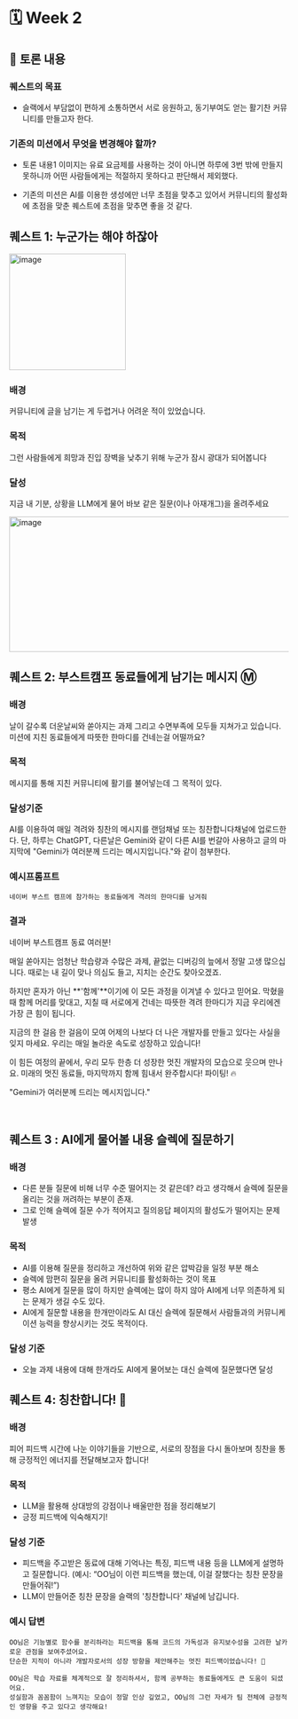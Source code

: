 # 🗓 Week 2

## 📌 토론 내용

### 퀘스트의 목표

- 슬랙에서 부담없이 편하게 소통하면서 서로 응원하고, 동기부여도 얻는 활기찬 커뮤니티를 만들고자 한다.

### 기존의 미션에서 무엇을 변경해야 할까?

- 토론 내용1 이미지는 유료 요금제를 사용하는 것이 아니면 하루에 3번 밖에 만들지 못하니까 어떤 사람들에게는 적절하지 못하다고 판단해서 제외했다.

- 기존의 미션은 AI를 이용한 생성에만 너무 초점을 맞추고 있어서 커뮤니티의 활성화에 초점을 맞춘 퀘스트에 초점을 맞추면 좋을 것 같다.

## 퀘스트 1: 누군가는 해야 하잖아

<img width="210" height="210" alt="image" src="https://github.com/user-attachments/assets/ac9b8c1b-8b70-4e05-9292-eff9199d6a29" />

### 배경
커뮤니티에 글을 남기는 게 두렵거나 어려운 적이 있었습니다. 

### 목적
그런 사람들에게 희망과 진입 장벽을 낮추기 위해 누군가 잠시 광대가 되어봅니다

### 달성
지금 내 기분, 상황을 LLM에게 물어 바보 같은 질문(이나 아재개그)을 올려주세요

<img width="780" height="244" alt="image" src="https://github.com/user-attachments/assets/4279f03e-ab2d-43c7-b3c0-b426667a6bc5" />

<br>

## 퀘스트 2: 부스트캠프 동료들에게 남기는 메시지 Ⓜ️

### 배경
날이 갈수록 더운날씨와 쏟아지는 과제 그리고 수면부족에 모두들 지쳐가고 있습니다. 미션에 지친 동료들에게 따뜻한 한마디를 건네는걸 어떨까요? 

### 목적
 메시지를 통해 지친 커뮤니티에 활기를 불어넣는데 그 목적이 있다.

### 달성기준
 AI를 이용하여 매일 격려와 칭찬의 메시지를 랜덤채널 또는 칭찬합니다채널에 업로드한다. 단, 하루는 ChatGPT, 다른날은 Gemini와 같이 다른 AI를 번갈아 사용하고 글의 마지막에 "Gemini가 여러분께 드리는 메시지입니다."와 같이 첨부한다. 

### 예시프롬프트
```
네이버 부스트 캠프에 참가하는 동료들에게 격려의 한마디를 남겨줘
```

### 결과

네이버 부스트캠프 동료 여러분!

매일 쏟아지는 엄청난 학습량과 수많은 과제, 끝없는 디버깅의 늪에서 정말 고생 많으십니다. 때로는 내 길이 맞나 의심도 들고, 지치는 순간도 찾아오겠죠.

하지만 혼자가 아닌 **'함께'**이기에 이 모든 과정을 이겨낼 수 있다고 믿어요. 막혔을 때 함께 머리를 맞대고, 지칠 때 서로에게 건네는 따뜻한 격려 한마디가 지금 우리에겐 가장 큰 힘이 됩니다.

지금의 한 걸음 한 걸음이 모여 어제의 나보다 더 나은 개발자를 만들고 있다는 사실을 잊지 마세요. 우리는 매일 놀라운 속도로 성장하고 있습니다!

이 힘든 여정의 끝에서, 우리 모두 한층 더 성장한 멋진 개발자의 모습으로 웃으며 만나요. 미래의 멋진 동료들, 마지막까지 함께 힘내서 완주합시다! 파이팅! 🔥

"Gemini가 여러분께 드리는 메시지입니다." 

<br>

## 퀘스트 3 : AI에게 물어볼 내용 슬렉에 질문하기

### 배경
- 다른 분들 질문에 비해 너무 수준 떨어지는 것 같은데? 라고 생각해서 슬렉에 질문을 올리는 것을 꺼려하는 부분이 존재.  
- 그로 인해 슬렉에 질문 수가 적어지고 질의응답 페이지의 활성도가 떨어지는 문제 발생


### 목적
- AI를 이용해 질문을 정리하고 개선하여 위와 같은 압박감을 일정 부분 해소
- 슬렉에 맘편히 질문을 올려 커뮤니티를 활성화하는 것이 목표
- 평소 AI에게 질문을 많이 하지만 슬렉에는 많이 하지 않아 AI에게 너무 의존하게 되는 문제가 생길 수도 있다.
- AI에게 질문할 내용을 한개만이라도 AI 대신 슬렉에 질문해서 사람들과의 커뮤니케이션 능력을 향상시키는 것도 목적이다.

### 달성 기준
- 오늘 과제 내용에 대해 한개라도 AI에게 물어보는 대신 슬렉에 질문했다면 달성


## 퀘스트 4: 칭찬합니다! 🤩

### 배경
피어 피드백 시간에 나눈 이야기들을 기반으로, 서로의 장점을 다시 돌아보며 칭찬을 통해 긍정적인 에너지를 전달해보고자 합니다!

### 목적
- LLM을 활용해 상대방의 강점이나 배울만한 점을 정리해보기
- 긍정 피드백에 익숙해지기!

### 달성 기준
- 피드백을 주고받은 동료에 대해 기억나는 특징, 피드백 내용 등을 LLM에게 설명하고 질문합니다. (예시: “OO님이 이런 피드백을 했는데, 이걸 잘했다는 칭찬 문장을 만들어줘!”)
- LLM이 만들어준 칭찬 문장을 슬랙의 '칭찬합니다' 채널에 남깁니다.

### 예시 답변
```text
OO님은 기능별로 함수를 분리하라는 피드백을 통해 코드의 가독성과 유지보수성을 고려한 날카로운 관점을 보여주셨어요. 
단순한 지적이 아니라 개발자로서의 성장 방향을 제안해주는 멋진 피드백이었습니다! 🤩

OO님은 학습 자료를 체계적으로 잘 정리하셔서, 함께 공부하는 동료들에게도 큰 도움이 되셨어요. 
성실함과 꼼꼼함이 느껴지는 모습이 정말 인상 깊었고, OO님의 그런 자세가 팀 전체에 긍정적인 영향을 주고 있다고 생각해요!
```

